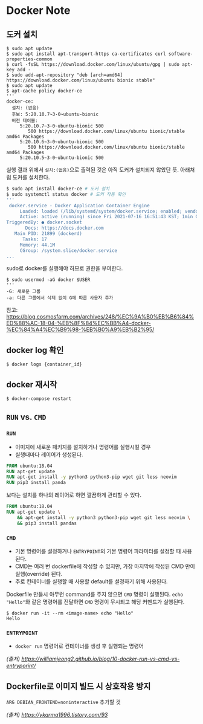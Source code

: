 # Docker Note
## 도커 설치
```console
$ sudo apt update
$ sudo apt install apt-transport-https ca-certificates curl software-properties-common
$ curl -fsSL https://download.docker.com/linux/ubuntu/gpg | sudo apt-key add -
$ sudo add-apt-repository "deb [arch=amd64] https://download.docker.com/linux/ubuntu bionic stable"
$ sudo apt update
$ apt-cache policy docker-ce
'''
docker-ce:
  설치: (없음)
  후보: 5:20.10.7~3-0~ubuntu-bionic
  버전 테이블:
     5:20.10.7~3-0~ubuntu-bionic 500
        500 https://download.docker.com/linux/ubuntu bionic/stable amd64 Packages
     5:20.10.6~3-0~ubuntu-bionic 500
        500 https://download.docker.com/linux/ubuntu bionic/stable amd64 Packages
     5:20.10.5~3-0~ubuntu-bionic 500
```
실행 결과 위에서 `설치:(없음)`으로 출력된 것은 아직 도커가 설치되지 않았단 뜻. 아래처럼 도커를 설치한다. 
```sh
$ sudo apt install docker-ce # 도커 설치
$ sudo systemctl status docker # 도커 작동 확인
''' 
 docker.service - Docker Application Container Engine
     Loaded: loaded (/lib/systemd/system/docker.service; enabled; vendor preset: enabled)
     Active: active (running) since Fri 2021-07-16 16:51:43 KST; 1min 0s ago
TriggeredBy: ● docker.socket
       Docs: https://docs.docker.com
   Main PID: 21899 (dockerd)
      Tasks: 17
     Memory: 44.1M
     CGroup: /system.slice/docker.service
...
```
sudo로 docker를 실행해야 하므로 권한을 부여한다.
```console
$ sudo usermod -aG docker $USER
'''
-G: 새로운 그룹
-a: 다른 그룹에서 삭제 없이 G에 따른 사용자 추가
```
참고: https://blog.cosmosfarm.com/archives/248/%EC%9A%B0%EB%B6%84%ED%88%AC-18-04-%EB%8F%84%EC%BB%A4-docker-%EC%84%A4%EC%B9%98-%EB%B0%A9%EB%B2%95/


## docker log 확인
```console
$ docker logs {container_id}
```

## docker 재시작
```console
$ docker-compose restart
```

## `RUN` vs. `CMD`
### `RUN`
- 이미지에 새로운 패키지를 설치하거나 명령어를 실행시킬 경우
- 실행때마다 레이어가 생성된다.
```Dockerfile
FROM ubuntu:18.04
RUN apt-get update
RUN apt-get install -y python3 python3-pip wget git less neovim
RUN pip3 install panda
```
보다는 설치를 하나의 레이어로 하면 깔끔하게 관리할 수 있다.
```Dockerfile
FROM ubuntu:18.04
RUN apt-get update \
    && apt-get install -y python3 python3-pip wget git less neovim \
    && pip3 install pandas
```

### `CMD`
- 기본 명령어를 설정하거나 `ENTRYPOINT`의 기본 명령어 파라미터를 설정할 때 사용된다.
- CMD는 여러 번 dockerfile에 작성할 수 있지만, 가장 마지막에 작성된 CMD 만이 실행(override) 된다.
- 주로 컨테이너를 실행할 때 사용할 default를 설정하기 위해 사용된다.

Dockerfile 만들시 아무런 command를 주지 않으면 `CMD` 명령이 실행된다.
`echo "Hello"`와 같은 명령어를 전달하면 `CMD` 명령이 무시되고 해당 커맨드가 실행된다.

```console
$ docker run -it --rm <image-name> echo "Hello"
Hello
```

### `ENTRYPOINT`
- `docker run` 명령어로 컨테이너를 생성 후 실행되는 명령어


*(출처) https://williamjeong2.github.io/blog/10-docker-run-vs-cmd-vs-entryporint/*

## Dockerfile로 이미지 빌드 시 상호작용 방지
`ARG DEBIAN_FRONTEND=noninteractive` 추가할 것

*(출처) https://ykarma1996.tistory.com/93*